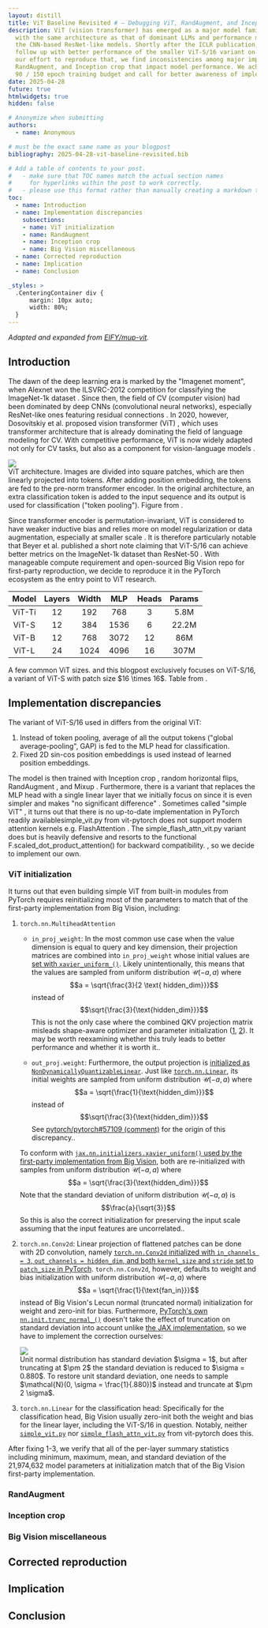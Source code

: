 ```yaml
---
layout: distill
title: ViT Baseline Revisited # — Debugging ViT, RandAugment, and Inception Crop implementations
description: ViT (vision transformer) has emerged as a major model family for computer vision
  with the same architecture as that of dominant LLMs and performance matching or exceeding that of
  the CNN-based ResNet-like models. Shortly after the ICLR publication, a note was published to
  follow up with better performance of the smaller ViT-S/16 variant on the ImageNet-1k dataset. In
  our effort to reproduce that, we find inconsistencies among major implementations of ViT,
  RandAugment, and Inception crop that impact model performance. We achieve better performance with
  90 / 150 epoch training budget and call for better awareness of implementation discrepancies.
date: 2025-04-28
future: true
htmlwidgets: true
hidden: false

# Anonymize when submitting
authors:
  - name: Anonymous

# must be the exact same name as your blogpost
bibliography: 2025-04-28-vit-baseline-revisited.bib

# Add a table of contents to your post.
#   - make sure that TOC names match the actual section names
#     for hyperlinks within the post to work correctly. 
#   - please use this format rather than manually creating a markdown table of contents.
toc:
  - name: Introduction
  - name: Implementation discrepancies
    subsections:
    - name: ViT initialization
    - name: RandAugment
    - name: Inception crop
    - name: Big Vision miscellaneous
  - name: Corrected reproduction
  - name: Implication
  - name: Conclusion

_styles: >
  .CenteringContainer div {
      margin: 10px auto;
      width: 80%;
  }
---
```


*Adapted and expanded from [EIFY/mup-vit](https://github.com/EIFY/mup-vit).*

## Introduction

The dawn of the deep learning era is marked by the "Imagenet moment", when Alexnet won the
ILSVRC-2012 competition for classifying the ImageNet-1k dataset <d-cite key="10.1145/3065386"></d-cite>.
Since then, the field of CV (computer vision) had been dominated by deep CNNs (convolutional neural networks),
especially ResNet-like ones featuring residual connections <d-cite key="7780459"></d-cite>. In 2020,
however, Dosovitskiy et al. proposed vision transformer (ViT) <d-cite key="dosovitskiy2020image"></d-cite>,
which uses transformer architecture that is already dominating the field of language modeling for CV.
With competitive performance, ViT is now widely adapted not only for CV tasks, but also as a component
for vision-language models <d-cite key="radford2021learning"></d-cite>.

<img src="/2025/assets/img/2025-04-28-vit-baseline-revisited/model_scheme.png" class="img-fluid" width="auto" height="auto">
<div class="caption">
    ViT architecture. Images are divided into square patches, which are then linearly projected into
    tokens. After adding position embedding, the tokens are fed to the pre-norm transformer encoder.
    In the original architecture, an extra classification token is added to the input sequence and
    its output is used for classification ("token pooling"). Figure from <d-cite key="dosovitskiy2020image"></d-cite>.
</div>

Since transformer encoder is permutation-invariant, ViT is considered to have weaker inductive bias
and relies more on model regularization or data augmentation, especially at smaller scale <d-cite key="steiner2022how"></d-cite>.
It is therefore particularly notable that Beyer et al. published a short note claiming that ViT-S/16
can achieve better metrics on the ImageNet-1k dataset than ResNet-50 <d-cite key="beyer2022better"></d-cite>.
With manageable compute requirement and open-sourced Big Vision repo <d-cite key="big_vision"></d-cite>
for first-party reproduction, we decide to reproduce it in the PyTorch <d-cite key="Ansel_PyTorch_2_Faster_2024"></d-cite>
ecosystem as the entry point to ViT research.

| Model         | Layers        | Width | MLP        | Heads           | Params  |
|:-------------:|:-------------:|:-----:|:-------------:|:-------------:|:-----:|
| ViT-Ti<d-cite key="pmlr-v139-touvron21a"></d-cite>| 12 | 192 | 768 | 3 | 5.8M |
| ViT-S<d-cite key="pmlr-v139-touvron21a"></d-cite>| 12 | 384 | 1536 | 6 | 22.2M |
| ViT-B<d-cite key="dosovitskiy2020image"></d-cite>| 12 | 768 | 3072 | 12 | 86M |
| ViT-L<d-cite key="dosovitskiy2020image"></d-cite>| 24 | 1024 | 4096 | 16 | 307M |

<div class="caption">
    A few common ViT sizes. <d-cite key="beyer2022better"></d-cite> and this blogpost exclusively
    focuses on ViT-S/16, a variant of ViT-S with patch size $16 \times 16$. Table from <d-cite key="steiner2022how"></d-cite>.
</div>

## Implementation discrepancies

The variant of ViT-S/16 used in <d-cite key="beyer2022better"></d-cite> differs from the original ViT:

1. Instead of token pooling, average of all the output tokens ("global average-pooling", GAP) <d-cite key="9711302"></d-cite> is fed to the MLP head for classification.
2. Fixed 2D sin-cos position embeddings <d-cite key="9711302"></d-cite> is used instead of learned position embeddings.

The model is then trained with Inception crop <d-cite key="7298594"></d-cite>, random horizontal flips,
RandAugment <d-cite key="NEURIPS2020_d85b63ef"></d-cite>, and Mixup <d-cite key="zhang2018mixup"></d-cite>.
Furthermore, there is a variant that replaces the MLP head with a single linear layer that we initially
focus on since it is even simpler and makes "no significant difference" <d-cite key="beyer2022better"></d-cite>.
Sometimes called "simple ViT" <d-cite key="vit-pytorch"></d-cite>, it turns out that there is no up-to-date implementation in PyTorch readily
available<d-footnote>simple_vit.py from vit-pytorch does not support modern attention kernels e.g.
FlashAttention <d-cite key="dao2022flashattention"></d-cite>. The simple_flash_attn_vit.py variant
does but is heavily defensive and resorts to the functional F.scaled_dot_product_attention() for
backward compatibility. </d-footnote>, so we decide to implement our own.

### ViT initialization

It turns out that even building simple ViT from built-in modules from PyTorch requires reinitializing
most of the parameters to match that of the first-party implementation from Big Vision, including:

1. `torch.nn.MultiheadAttention`

    * `in_proj_weight`: In the most common use case when the value dimension is equal to query and key dimension, their projection matrices are combined into `in_proj_weight` whose
    initial values are [set with `xavier_uniform_()`](https://github.com/pytorch/pytorch/blob/aafb3deaf1460764432472a749d625f03570a53d/torch/nn/modules/activation.py#L1112).
    Likely unintentionally, this means that the values are sampled from uniform distribution $\mathcal{U}(-a, a)$ where $$a = \sqrt{\frac{3}{2 \text{ hidden_dim}}}$$ instead of $$\sqrt{\frac{3}{\text{hidden_dim}}}$$<d-footnote>This is not the only case where the combined QKV projection matrix misleads shape-aware optimizer and parameter initialization (<a href="https://x.com/kellerjordan0/status/1844820920780947800">1</a>, <a href="https://github.com/graphcore-research/unit-scaling/blob/1edf20543439e042cc314667b348d9b4c4480e23/unit_scaling/_modules.py#L479">2</a>). It may be worth reexamining whether this truly leads to better performance and whether it is worth it.</d-footnote>.

    * `out_proj.weight`:  Furthermore, the output projection is [initialized as `NonDynamicallyQuantizableLinear`](https://github.com/pytorch/pytorch/blob/e62073d7997c9e63896cb5289ffd0874a8cc1838/torch/nn/modules/activation.py#L1097). Just like [`torch.nn.Linear`](https://pytorch.org/docs/stable/generated/torch.nn.Linear.html), its initial weights are sampled from uniform distribution $\mathcal{U}(-a, a)$ where $$a = \sqrt{\frac{1}{\text{hidden_dim}}}$$ instead of $$\sqrt{\frac{3}{\text{hidden_dim}}}$$ <d-footnote>See <a href="https://github.com/pytorch/pytorch/issues/57109#issuecomment-828847575">pytorch/pytorch#57109 (comment)</a> for the origin of this discrepancy.</d-footnote>.

    To conform with [`jax.nn.initializers.xavier_uniform()` used by the first-party implementation from Big Vision](https://github.com/google-research/big_vision/blob/ec86e4da0f4e9e02574acdead5bd27e282013ff1/big_vision/models/vit.py#L93), both are re-initialized with samples from uniform distribution $\mathcal{U}(-a, a)$ where $$a = \sqrt{\frac{3}{\text{hidden_dim}}}$$ <d-footnote>Note that the standard deviation of uniform distribution $\mathcal{U}(-a, a)$ is $$\frac{a}{\sqrt{3}}$$ So this is also the correct initialization for preserving the input scale assuming that the input features are uncorrelated.</d-footnote>.

2. `torch.nn.Conv2d`: Linear projection of flattened patches can be done with 2D convolution, namely
   [`torch.nn.Conv2d` initialized with `in_channels = 3`, `out_channels = hidden_dim`, and both `kernel_size`
   and `stride` set to `patch_size` in PyTorch](https://pytorch.org/docs/stable/generated/torch.nn.Conv2d.html).
   `torch.nn.Conv2d`, however, defaults to weight and bias initialization with uniform distribution
   $\mathcal{U}(-a, a)$ where $$a = \sqrt{\frac{1}{\text{fan_in}}}$$ instead of Big Vision's Lecun normal
   (truncated normal) initialization <d-cite key="klambauer2017self"></d-cite> for weight and zero-init for bias.
   Furthermore, [PyTorch's own `nn.init.trunc_normal_()`](https://pytorch.org/docs/stable/nn.init.html#torch.nn.init.trunc_normal_)
   doesn't take the effect of truncation on standard deviation into account unlike [the JAX implementation](https://github.com/google/jax/blob/1949691daabe815f4b098253609dc4912b3d61d8/jax/_src/nn/initializers.py#L334), so we have to implement the correction ourselves:

   <div class="CenteringContainer">
     <div>
       <img src="/2025/assets/img/2025-04-28-vit-baseline-revisited/truncated_normal.png" class="img-fluid" width="auto" height="auto">
     </div>
   </div>

   <div class="caption">
     Unit normal distribution has standard deviation $\sigma = 1$, but after truncating at $\pm 2$
     the standard deviation is reduced to $\sigma = 0.880$. To restore unit standard deviation, one
     needs to sample $\mathcal{N}(0, \sigma = \frac{1}{.880})$ instead and truncate at $\pm 2 \sigma$.
   </div>

3. `torch.nn.Linear` for the classification head: Specifically for the classification head, Big Vision
   usually zero-init both the weight and bias for the linear layer, including the ViT-S/16 in question.
   Notably, neither [`simple_vit.py`](https://github.com/lucidrains/vit-pytorch/blob/141239ca86afc6e1fe6f4e50b60d173e21ca38ec/vit_pytorch/simple_vit.py#L108) nor [`simple_flash_attn_vit.py`](https://github.com/lucidrains/vit-pytorch/blob/141239ca86afc6e1fe6f4e50b60d173e21ca38ec/vit_pytorch/simple_flash_attn_vit.py#L162) from vit-pytorch does this.

After fixing 1-3, we verify that all of the per-layer summary statistics including minimum, maximum,
mean, and standard deviation of the 21,974,632 model parameters at initialization match that of the
Big Vision first-party implementation.

### RandAugment

### Inception crop

### Big Vision miscellaneous

## Corrected reproduction

## Implication

## Conclusion
